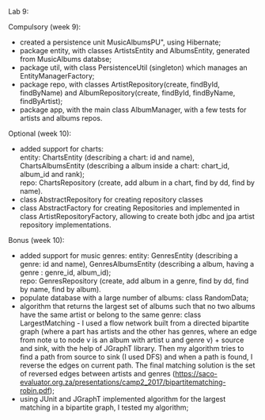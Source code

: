Lab 9:

Compulsory (week 9):
- created a persistence unit MusicAlbumsPU", using Hibernate;
- package entity, with classes ArtistsEntity and AlbumsEntity, generated from MusicAlbums databse;
- package util, with class PersistenceUtil (singleton) which manages an EntityManagerFactory;
- package repo, with classes ArtistRepository(create, findById, findByName) and AlbumRepository(create, findById, findByName, findByArtist);
- package app, with the main class AlbumManager, with a few tests for artists and albums repos.

Optional (week 10):
- added support for charts: \
  entity: ChartsEntity (describing a chart: id and name), ChartsAlbumsEntity (describing a album inside a chart: chart_id, album_id and rank); \
  repo: ChartsRepository (create, add album in a chart, find by dd, find by name).
- class AbstractRepository<E extends AbstractEntity> for creating repository classes
- class AbstractFactory for creating Repositories and implemented in class ArtistRepositoryFactory, allowing to create both jdbc and jpa artist repository implementations.
  
Bonus (week 10):
- added support for music genres:
  entity: GenresEntity (describing a genre: id and name), GenresAlbumsEntity (describing a album, having a genre : genre_id, album_id); \
  repo: GenresRepository (create, add album in a genre, find by dd, find by name, find by album).
- populate database with a large number of albums: class RandomData;
- algorithm that returns the largest set of albums such that no two albums have the same artist or belong to the same genre: class LargestMatching - I used a flow network built from a directed bipartite graph (where a part has artists and the other has genres, where an edge from note u to node v is an album with artist u and genre v) + source and sink, with the help of JGraphT library. Then my algorithm tries to find a path from source to sink (I used DFS) and when a path is found, I reverse the edges on current path. The final matching solution is the set of reversed edges between artists and genres (https://saco-evaluator.org.za/presentations/camp2_2017/bipartitematching-robin.pdf);
- using JUnit and JGraphT implemented algorithm for the largest matching in a bipartite graph, I tested my algorithm; 
